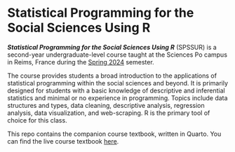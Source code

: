 # Statistical Programming for the Social Sciences Using R

***Statistical Programming for the Social Sciences Using R*** (SPSSUR) is a second-year undergraduate-level course taught at the Sciences Po campus in Reims, France during the <a href ="https://syllabus.sciencespo.fr/cours/202320/244816.html">Spring 2024</a> semester.  

The course provides students a broad introduction to the applications of statistical programming within the social sciences and beyond.  It is primarily designed for students with a basic knowledge of descriptive and inferential statistics and minimal or no experience in programming. Topics include data structures and types, data cleaning, descriptive analysis, regression analysis, data visualization, and web-scraping.  R is the primary tool of choice for this class.

This repo contains the companion course textbook, written in Quarto.  You can find the live course textbook <a href="https://www.wesleystubenbord.com/teaching/SPSSUR/index.html">here</a>.
